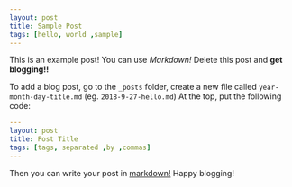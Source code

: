 ```yaml
---
layout: post
title: Sample Post
tags: [hello, world ,sample]
---
```

This is an example post! You can use *Markdown!* Delete this post and **get blogging!!**

To add a blog post, go to the `_posts` folder, create a new file called `year-month-day-title.md` (eg. `2018-9-27-hello.md`) At the top, put the following code:
```yaml
---
layout: post
title: Post Title
tags: [tags, separated ,by ,commas]
---
```

Then you can write your post in [markdown!](https://guides.github.com/features/mastering-markdown) Happy blogging!
